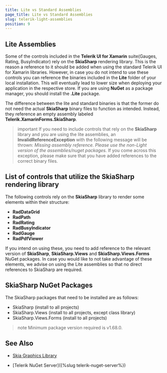 ```yaml
---
title: Lite vs Standard Assemblies
page_title: Lite vs Standard Assemblies
slug: telerik-light-assemblies
position: 9
---
```


## Lite Assemblies

Some of the controls included in the **Telerik UI for Xamarin** suite(Gauges, Rating, BusyIndicator) rely on the **SkiaSharp** rendering library. This is the reason а reference to it should be added when using the standard Telerik UI for Xamarin libraries. However, in case you do not intend to use these controls you can reference the binaries included in the **Lite** folder of your local installation. This will eventually lead to lower size when deploying your application in the respective store. If you are using **NuGet** as a package manager, you should install the **.Lite** package.

Тhe difference between the lite and standard binaries is that the former do not need the actual **SkiaSharp** binary files to function as intended. Instead, they reference an empty assembly labeled **Telerik.XamarinForms.SkiaSharp**. 
 
>important If you need to include controls that rely on the **SkiaSharp** library and you are using the lite assemblies, an **InvalidReferenceException** with the following message will be thrown: *Missing assembly reference. Please use the non-Light version of the assemblies/nuget packages.* If you come across this exception, please make sure that you have added references to the correct binary files.

## List of controls that utilize the SkiaSharp rendering library

The following controls rely on the **SkiaSharp** library to render some elements within their structure:

* **RadDataGrid**
* **RadPath**
* **RadRating**
* **RadBusyIndicator**
* **RadGauge**
* **RadPdfViewer**

If you intend on using these, you need to add reference to the relevant version of **SkiaSharp**, **SkiaSharp.Views** and **SkiaSharp.Views.Forms** NuGet packages. In case you would like to not take advantage of these elements, we advise on using the Lite assemblies so that no direct references to SkiaSharp are required.

## SkiaSharp NuGet Packages
The SkiaSharp packages that need to be installed are as follows:

+ SkiaSharp (install to all projects)
+ SkiaSharp.Views (install to all projects, except class library)
+ SkiaSharp.Views.Forms (install to all projects)

>note Minimum package version required is v1.68.0.

## See Also

* [Skia Graphics Library](https://skia.org/)

* [Telerik NuGet Server]({%slug telerik-nuget-server%})
